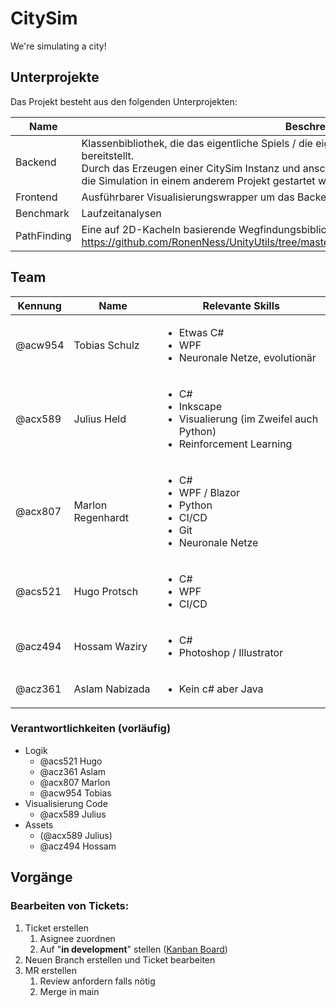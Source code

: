 # CitySim

We're simulating a city!

## Unterprojekte

Das Projekt besteht aus den folgenden Unterprojekten:

| Name        | Beschreibung                                                                                                                                                                                                                                                              |
|-------------|---------------------------------------------------------------------------------------------------------------------------------------------------------------------------------------------------------------------------------------------------------------------------|
| Backend     | Klassenbibliothek, die das eigentliche Spiels / die eigentliche Simulation ohne Visualisierung bereitstellt.<br/>Durch das Erzeugen einer CitySim Instanz und anschließendem Aufruf der Methode StartAsync kann die Simulation in einem anderem Projekt gestartet werden. |
| Frontend    | Ausführbarer Visualisierungswrapper um das Backend-Projekt.                                                                                                                                                                                                               |
| Benchmark   | Laufzeitanalysen                                                                                                                                                                                                                                                          |                                                                                                                                                                                                                                                         |
| PathFinding | Eine auf 2D-Kacheln basierende Wegfindungsbibliothek von RonenNess: https://github.com/RonenNess/UnityUtils/tree/master/Controls/PathFinding/2dTileBasedPathFinding.                                                                                                      |                                                                                               |

## Team

| Kennung | Name              | Relevante Skills                                                                                                   |
|---------|-------------------|--------------------------------------------------------------------------------------------------------------------|
| @acw954 | Tobias Schulz     | <ul><li>Etwas C#</li><li>WPF</li><li>Neuronale Netze, evolutionär</li></ul>                                        |                                                         
| @acx589 | Julius Held       | <ul><li>C#</li><li>Inkscape</li><li>Visualierung (im Zweifel auch Python)</li><li>Reinforcement Learning</li></ul> |                                                        
| @acx807 | Marlon Regenhardt | <ul><li>C#</li><li>WPF / Blazor</li><li>Python</li><li>CI/CD</li><li>Git</li><li>Neuronale Netze</li></ul>         |                                                       
| @acs521 | Hugo Protsch      | <ul><li>C#</li> <li>WPF</li><li>CI/CD</li></ul>                                                                    |
| @acz494 | Hossam Waziry     | <ul> <li> C# </li><li>Photoshop / Illustrator</li></ul>                                                            |
| @acz361 | Aslam Nabizada    | <ul> <li>Kein c# aber Java </li></ul>                                                                              |

### Verantwortlichkeiten (vorläufig)

- Logik
  - @acs521 Hugo
  - @acz361 Aslam
  - @acx807 Marlon
  - @acw954 Tobias
- Visualisierung Code
    - @acx589 Julius
- Assets
    - (@acx589 Julius)
    - @acz494 Hossam

## Vorgänge

### Bearbeiten von Tickets:
1. Ticket erstellen
   1. Asignee zuordnen
   2. Auf "**in development**" stellen ([Kanban Board](https://git.haw-hamburg.de/mars2022/citysim/-/boards))
2. Neuen Branch erstellen und Ticket bearbeiten
3. MR erstellen
   1. Review anfordern falls nötig
   2. Merge in main
